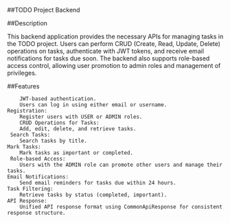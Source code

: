 ##TODO Project Backend

##Description

This backend application provides the necessary APIs for managing tasks in the TODO project. Users can perform CRUD (Create, Read, Update, Delete) operations on tasks, authenticate with JWT tokens, and receive email notifications for tasks due soon. The backend also supports role-based access control, allowing user promotion to admin roles and management of privileges.

##Features
```User Authentication:
    JWT-based authentication.
    Users can log in using either email or username.
Registration:
    Register users with USER or ADMIN roles.
    CRUD Operations for Tasks:
    Add, edit, delete, and retrieve tasks.
 Search Tasks:
    Search tasks by title.
Mark Tasks:
    Mark tasks as important or completed.
 Role-based Access:
    Users with the ADMIN role can promote other users and manage their tasks.
Email Notifications:
    Send email reminders for tasks due within 24 hours.
Task Filtering:
    Retrieve tasks by status (completed, important).
API Response:
    Unified API response format using CommonApiResponse for consistent response structure.


